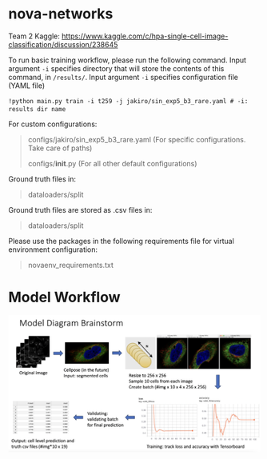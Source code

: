 # nova-networks

Team 2 Kaggle: https://www.kaggle.com/c/hpa-single-cell-image-classification/discussion/238645

To run basic training workflow, please run the following command. Input argument ```-i``` specifies directory that will store the contents of this command, in ```/results/```. Input argument ```-i``` specifies configuration file (YAML file)
```
!python main.py train -i t259 -j jakiro/sin_exp5_b3_rare.yaml # -i: results dir name
```
For custom configurations:
> configs/jakiro/sin_exp5_b3_rare.yaml (For specific configurations. Take care of paths)
> 
> configs/__init__.py (For all other default configurations)

Ground truth files in:
> dataloaders/split

Ground truth files are stored as .csv files in:
> dataloaders/split

Please use the packages in the following requirements file for virtual environment configuration:
> novaenv_requirements.txt

# Model Workflow
![alt text](https://github.com/sunni426/nova-networks/blob/main/modified_team2_pipeline.png?raw=true)
